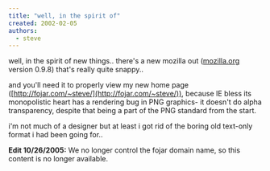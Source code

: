 ```yaml
---
title: "well, in the spirit of"
created: 2002-02-05
authors: 
  - steve
---
```


well, in the spirit of new things.. there's a new mozilla out ([mozilla.org](http://mozilla.org/) version 0.9.8) that's really quite snappy..

and you'll need it to properly view my new home page ([http://fojar.com/~steve/](http://fojar.com/~steve/)), because IE bless its monopolistic heart has a rendering bug in PNG graphics- it doesn't do alpha transparency, despite that being a part of the PNG standard from the start.

i'm not much of a designer but at least i got rid of the boring old text-only format i had been going for..

**Edit 10/26/2005:** We no longer control the fojar domain name, so this content is no longer available.
